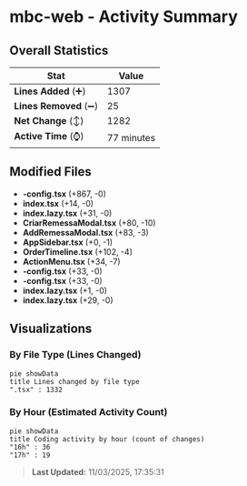 # mbc-web - Activity Summary 

## Overall Statistics

| Stat                   | Value                                                             |
| ---------------------- | ----------------------------------------------------------------- |
| **Lines Added** (➕)   | 1307                                          |
| **Lines Removed** (➖) | 25                                        |
| **Net Change** (↕)    | 1282                |
| **Active Time** (⌚)   | 77 minutes |


## Modified Files
- **-config.tsx** (+867, -0)
- **index.tsx** (+14, -0)
- **index.lazy.tsx** (+31, -0)
- **CriarRemessaModal.tsx** (+80, -10)
- **AddRemessaModal.tsx** (+83, -3)
- **AppSidebar.tsx** (+0, -1)
- **OrderTimeline.tsx** (+102, -4)
- **ActionMenu.tsx** (+34, -7)
- **-config.tsx** (+33, -0)
- **-config.tsx** (+33, -0)
- **index.lazy.tsx** (+1, -0)
- **index.lazy.tsx** (+29, -0)

## Visualizations

### By File Type (Lines Changed)

```mermaid
pie showData
title Lines changed by file type
".tsx" : 1332
```

### By Hour (Estimated Activity Count)

```mermaid
pie showData
title Coding activity by hour (count of changes)
"16h" : 36
"17h" : 19
```


> **Last Updated:** 11/03/2025, 17:35:31